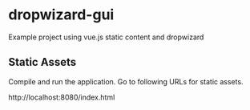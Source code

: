 # dropwizard-gui
Example project using vue.js static content and dropwizard


## Static Assets
Compile and run the application. Go to following URLs for static assets.

http://localhost:8080/index.html

